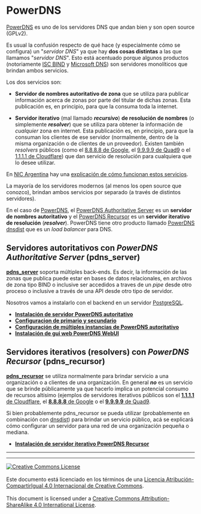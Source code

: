# PowerDNS

[PowerDNS](https://www.powerdns.com/) es uno de los servidores DNS que andan
bien y son open source (GPLv2).

Es usual la confusión respecto de qué hace (y especialmente cómo se configura)
un "_servidor DNS_" ya que hay **dos cosas distintas** a las que llamamos
"_servidor DNS_".
Esto está acentuado porque algunos productos (notoriamente [ISC BIND](
https://www.isc.org/bind/) y [Microsoft DNS](
https://docs.microsoft.com/en-us/windows-server/networking/dns/dns-top)) son
servidores monolíticos que brindan ambos servicios.

Los dos servicios son:

* **Servidor de nombres autoritativo de zona** que se utiliza para publicar
información acerca de zonas por parte del titular de dichas zonas. Esta
publicación es, en principio, para que la consuma toda la internet.

* **Servidor iterativo** (mal llamado **_recursivo_**) **de resolución de
nombres** (o simplemente **_resolver_**) que se utiliza para obtener la
información de _cualquier_ zona en internet. Esta publicación es, en principio,
para que la consuman los clientes de ese servidor (normalmente, dentro de la
misma organización o de clientes de un proveedor). Existen también _resolvers_
públicos (como el
[8.8.8.8 de Google](https://developers.google.com/speed/public-dns), el
[9.9.9.9 de Quad9](https://www.quad9.net/) o el
[1.1.1.1 de Cloudflare](https://www.quad9.net/)) que dan servicio de resolución
para cualquiera que lo desee utilizar.

En [NIC Argentina](https://nic.ar) hay una [explicación de cómo funcionan estos
servicios](https://nic.ar/es/novedades/noticias/como-funciona-el-dns).

La mayoría de los servidores modernos (al menos los open source que conozco),
brindan ambos servicios por separado (a través de distintos servidores).

En el caso de [PowerDNS](https://www.powerdns.com/software.html), el [PowerDNS
Authoritative Server](https://www.powerdns.com/auth.html) es un **servidor de
nombres autoritativo** y el
[PowerDNS Recursor](https://www.powerdns.com/recursor.html) es un **servidor
iterativo de resolución** (**_resolver_**). PowerDNS tiene otro producto llamado
[PowerDNS dnsdist](https://www.powerdns.com/dnsdist.html) que es un _load
balancer_ para DNS.

## Servidores autoritativos con _PowerDNS Authoritative Server_ (pdns_server)

**[pdns_server](https://doc.powerdns.com/authoritative/)** soporta múltiples 
back-ends.
Es decir, la información de las zonas que publica puede estar en bases de datos
relacionales, en archivos de zona tipo BIND o inclusive ser accedidos a traves
de un _pipe_ desde otro proceso o inclusive a través de una API desde otro tipo
de servidor.

Nosotros vamos a instalarlo con el backend en un servidor
[PostgreSQL](https://www.postgresql.org/).

<!-- Esto por ahora no lo estamos explicando 
Si bien pdns puede actuar como un servidor primario o secundario y transferir
zonas a través del mismo protocolo DNS usando NOTIFY, AXFR e IXFR, se recomienda
realizar la sincronización entre servidores autoritativos _fuera de banda_. Esto
es usualmente simple utilizando los mecanismos de replicación de las bases de
datos (especialmente si todos los servidores son administrados por la misma
organización). Esto es lo que la documentación de PowerDNS llama [replicación
nativa](https://doc.powerdns.com/authoritative/modes-of-operation.html#native-replication).
--> 


* **[Instalación de servidor PowerDNS 
autoritativo](pdns_server-instalacion.md)**
* **[Configuracion de primario y 
secundario](pdns_server-primario-secundario.md)**
* **[Configuración de múltiples instancias de PowerDNS 
autoritativo](pdns_server-multiples-instancias.md)**
* **[Instalación de gui web PowerDNS WebUI](pdns_webui-instalacion.md)**

## Servidores iterativos (resolvers) con _PowerDNS Recursor_ (pdns_recursor)

**[pdns_recursor](https://doc.powerdns.com/recursor/)** se utiliza normalmente
para brindar servicio a una organización o a clientes de una organización.
En general **_no_** es un servicio que se brinde públicamente ya que hacerlo
implica un potencial consumo de recursos altísimo (ejemplos de servidores 
iterativos públicos son el [**1.1.1.1** de Cloudflare](https://1.1.1.1/dns/),
el [**8.8.8.8** de Google](https://developers.google.com/speed/public-dns/) o
el [**9.9.9.9** de Quad9](https://www.quad9.net/).

Si bien probablemente pdns_recursor se pueda utilizar (probablemente en
combinación con [dnsdist](https://dnsdist.org/)) para brindar un servicio 
público, acá se explicará cómo configurar un servidor para una red de una 
organización pequeña o mediana.

* **[Instalación de servidor iterativo PowerDNS 
Recursor](pdns_recursor-instalacion.md)**

___
<!-- LICENSE -->
___
<a rel="licencia" href="http://creativecommons.org/licenses/by-sa/4.0/deed.es">
<img alt="Creative Commons License" style="border-width:0"
src="https://i.creativecommons.org/l/by-sa/4.0/88x31.png" /></a>
<br /><br />
Este documento está licenciado en los términos de una <a rel="licencia"
href="http://creativecommons.org/licenses/by-sa/4.0/deed.es">
Licencia Atribución-CompartirIgual 4.0 Internacional de Creative Commons</a>.
<br /><br />
This document is licensed under a <a rel="license" 
href="http://creativecommons.org/licenses/by-sa/4.0/deed.en">
Creative Commons Attribution-ShareAlike 4.0 International License</a>.
<!-- END --> 
